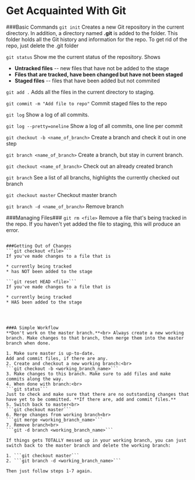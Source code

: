 Get Acquainted With Git
=======================

###Basic Commands
```git init```
Creates a new Git repository in the current directory. In addition, a directory named **.git** is added to the folder. This folder holds all the Git history and information for the repo. To get rid of the repo, just delete the .git folder

```git status```
Show me the current status of the repository. Shows
 
* **Untracked files** -- new files that have not be added to the stage
* **Files that are tracked, have been changed but have not been staged**
* **Staged files** -- files that have been added but not commited

```git add .```
Adds all the files in the current directory to staging.

```git commit -m "Add file to repo"```
Commit staged files to the repo

```git log```
Show a log of all commits.

```git log --pretty=oneline```
Show a log of all commits, one line per commit

```git checkout -b <name_of_branch>```
Create a branch and check it out in one step

```git branch <name_of_branch>```
Create a branch, but stay in current branch.

```git checkout <name_of_branch>```
Check out an already created branch

```git branch```
See a list of all branchs, highlights the currently checked out branch

```git checkout master```
Checkout master branch

```git branch -d <name_of_branch>```
Remove branch

###Managing Files###
```git rm <file>``` Remove a file that's being tracked in the repo. If you haven't yet added the file to staging, this will produce an error.

```git rm -r

###Getting Out of Changes
```git checkout <file>```
If you've made changes to a file that is 

* currently being tracked
* has NOT been added to the stage

```git reset HEAD <file>``` 
If you've made changes to a file that is

* currently being tracked 
* HAS been added to the stage




###A Simple Workflow
**Don't work on the master branch.**<br> Always create a new working branch. Make changes to that branch, then merge them into the master branch when done.

1. Make sure master is up-to-date.
Add and commit files, if there are any.
2. Create and checkout a new working branch:<br>
```git checkout -b <working_branch_name>```
3. Make changes to this branch. Make sure to add files and make commits along the way.
4. When done with branch:<br>
```git status```
Just to check and make sure that there are no outstanding changes that have yet to be committed. **If there are, add and commit files.**
5. Switch back to master<br>
```git checkout master```
6. Merge changes from working branch<br>
```git merge <working_branch_name>```
7. Remove branch<br>
```git -d branch <working_branch_name>```

If things gets TOTALLY messed up in your working branch, you can just switch back to the master branch and delete the working branch:

1. ```git checkout master```
2. ```git branch -d <working_branch_name>```

Then just follow steps 1-7 again.



